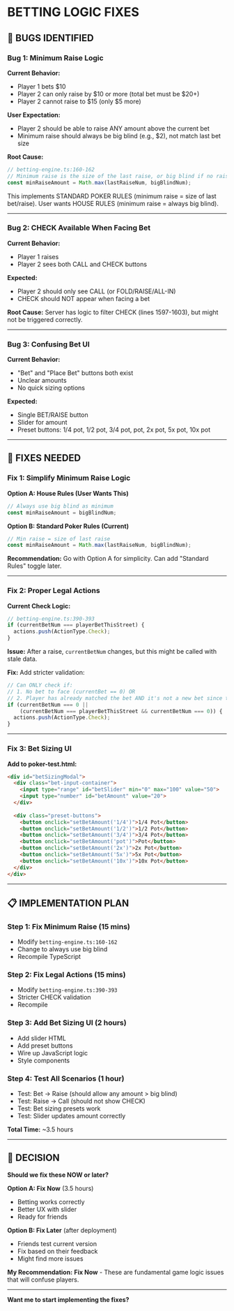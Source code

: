 # BETTING LOGIC FIXES

## 🐛 BUGS IDENTIFIED

### Bug 1: Minimum Raise Logic
**Current Behavior:**
- Player 1 bets $10
- Player 2 can only raise by $10 or more (total bet must be $20+)
- Player 2 cannot raise to $15 (only $5 more)

**User Expectation:**
- Player 2 should be able to raise ANY amount above the current bet
- Minimum raise should always be big blind (e.g., $2), not match last bet size

**Root Cause:**
```typescript
// betting-engine.ts:160-162
// Minimum raise is the size of the last raise, or big blind if no raises yet
const minRaiseAmount = Math.max(lastRaiseNum, bigBlindNum);
```

This implements STANDARD POKER RULES (minimum raise = size of last bet/raise).
User wants HOUSE RULES (minimum raise = always big blind).

---

### Bug 2: CHECK Available When Facing Bet
**Current Behavior:**
- Player 1 raises
- Player 2 sees both CALL and CHECK buttons

**Expected:**
- Player 2 should only see CALL (or FOLD/RAISE/ALL-IN)
- CHECK should NOT appear when facing a bet

**Root Cause:**
Server has logic to filter CHECK (lines 1597-1603), but might not be triggered correctly.

---

### Bug 3: Confusing Bet UI
**Current Behavior:**
- "Bet" and "Place Bet" buttons both exist
- Unclear amounts
- No quick sizing options

**Expected:**
- Single BET/RAISE button
- Slider for amount
- Preset buttons: 1/4 pot, 1/2 pot, 3/4 pot, pot, 2x pot, 5x pot, 10x pot

---

## 🔧 FIXES NEEDED

### Fix 1: Simplify Minimum Raise Logic

**Option A: House Rules (User Wants This)**
```typescript
// Always use big blind as minimum
const minRaiseAmount = bigBlindNum;
```

**Option B: Standard Poker Rules (Current)**
```typescript
// Min raise = size of last raise
const minRaiseAmount = Math.max(lastRaiseNum, bigBlindNum);
```

**Recommendation:** Go with Option A for simplicity. Can add "Standard Rules" toggle later.

---

### Fix 2: Proper Legal Actions

**Current Check Logic:**
```typescript
// betting-engine.ts:390-393
if (currentBetNum === playerBetThisStreet) {
  actions.push(ActionType.Check);
}
```

**Issue:** After a raise, `currentBetNum` changes, but this might be called with stale data.

**Fix:** Add stricter validation:
```typescript
// Can ONLY check if:
// 1. No bet to face (currentBet == 0) OR
// 2. Player has already matched the bet AND it's not a new bet since they acted
if (currentBetNum === 0 || 
    (currentBetNum === playerBetThisStreet && currentBetNum === 0)) {
  actions.push(ActionType.Check);
}
```

---

### Fix 3: Bet Sizing UI

**Add to poker-test.html:**
```html
<div id="betSizingModal">
  <div class="bet-input-container">
    <input type="range" id="betSlider" min="0" max="100" value="50">
    <input type="number" id="betAmount" value="20">
  </div>
  
  <div class="preset-buttons">
    <button onclick="setBetAmount('1/4')">1/4 Pot</button>
    <button onclick="setBetAmount('1/2')">1/2 Pot</button>
    <button onclick="setBetAmount('3/4')">3/4 Pot</button>
    <button onclick="setBetAmount('pot')">Pot</button>
    <button onclick="setBetAmount('2x')">2x Pot</button>
    <button onclick="setBetAmount('5x')">5x Pot</button>
    <button onclick="setBetAmount('10x')">10x Pot</button>
  </div>
</div>
```

---

## 📋 IMPLEMENTATION PLAN

### Step 1: Fix Minimum Raise (15 mins)
- Modify `betting-engine.ts:160-162`
- Change to always use big blind
- Recompile TypeScript

### Step 2: Fix Legal Actions (15 mins)
- Modify `betting-engine.ts:390-393`
- Stricter CHECK validation
- Recompile

### Step 3: Add Bet Sizing UI (2 hours)
- Add slider HTML
- Add preset buttons
- Wire up JavaScript logic
- Style components

### Step 4: Test All Scenarios (1 hour)
- Test: Bet → Raise (should allow any amount > big blind)
- Test: Raise → Call (should not show CHECK)
- Test: Bet sizing presets work
- Test: Slider updates amount correctly

**Total Time:** ~3.5 hours

---

## 🤔 DECISION

**Should we fix these NOW or later?**

**Option A: Fix Now** (3.5 hours)
- Betting works correctly
- Better UX with slider
- Ready for friends

**Option B: Fix Later** (after deployment)
- Friends test current version
- Fix based on their feedback
- Might find more issues

**My Recommendation:** **Fix Now** - These are fundamental game logic issues that will confuse players.

---

**Want me to start implementing the fixes?**

